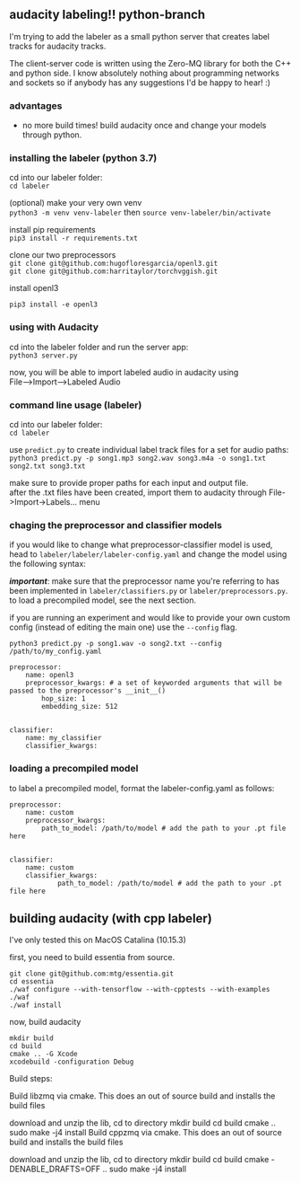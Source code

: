 ## audacity labeling!! python-branch

I'm trying to add the labeler as a small python server that creates label tracks for audacity tracks. 

The client-server code is written using the Zero-MQ library for both the C++ and python side. I know absolutely nothing about programming networks and sockets so if anybody has any suggestions I'd be happy to hear! :)

### advantages
- no more build times! build audacity once and change your models through python. 

### installing the labeler (python 3.7)

cd into our labeler folder:  
`cd labeler`

(optional) make your very own venv  
`python3 -m venv venv-labeler` then `source venv-labeler/bin/activate`

install pip requirements  
`pip3 install -r requirements.txt`

clone our two preprocessors  
`git clone git@github.com:hugofloresgarcia/openl3.git`  
`git clone git@github.com:harritaylor/torchvggish.git`  


install openl3

`pip3 install -e openl3 `

### using with Audacity
cd into the labeler folder and run the server app:  
`python3 server.py`

now, you will be able to import labeled audio in audacity using  
File-->Import-->Labeled Audio

### command line usage (labeler)

cd into our labeler folder:  
`cd labeler`

use `predict.py` to create individual label track files for a set for audio paths:  
`python3 predict.py -p song1.mp3 song2.wav song3.m4a -o song1.txt song2.txt song3.txt`  

make sure to provide proper paths for each input and output file.  
after the .txt files have been created, import them to audacity through File->Import->Labels... menu  

### chaging the preprocessor and classifier models
if you would like to change what preprocessor-classifier model is used, head to `labeler/labeler/labeler-config.yaml` and change the model using the following syntax:

***important***: make sure that the  preprocessor name you're referring to has been implemented in `labeler/classifiers.py` or `labeler/preprocessors.py`. to load a precompiled model, see the next section. 

if you are running an experiment and would like to provide your own custom config (instead of editing the main one) use the `--config` flag. 

`python3 predict.py -p song1.wav -o song2.txt --config /path/to/my_config.yaml`

```
preprocessor:
    name: openl3
    preprocessor_kwargs: # a set of keyworded arguments that will be passed to the preprocessor's __init__()
        hop_size: 1
        embedding_size: 512
        

classifier:
    name: my_classifier
    classifier_kwargs: 
```

### loading a precompiled model
to label a precompiled model, format the labeler-config.yaml as follows:
```
preprocessor:
    name: custom
    preprocessor_kwargs: 
        path_to_model: /path/to/model # add the path to your .pt file here
        

classifier:
    name: custom
    classifier_kwargs: 
            path_to_model: /path/to/model # add the path to your .pt file here
```         

## building audacity (with cpp labeler)
I've only tested this on MacOS Catalina (10.15.3)

first, you need to build essentia from source.   
```
git clone git@github.com:mtg/essentia.git
cd essentia
./waf configure --with-tensorflow --with-cpptests --with-examples
./waf
./waf install
```

now, build audacity

```
mkdir build
cd build
cmake .. -G Xcode
xcodebuild -configuration Debug
```

Build steps:

Build libzmq via cmake. This does an out of source build and installs the build files

download and unzip the lib, cd to directory
mkdir build
cd build
cmake ..
sudo make -j4 install
Build cppzmq via cmake. This does an out of source build and installs the build files

download and unzip the lib, cd to directory
mkdir build
cd build
cmake -DENABLE_DRAFTS=OFF ..
sudo make -j4 install
